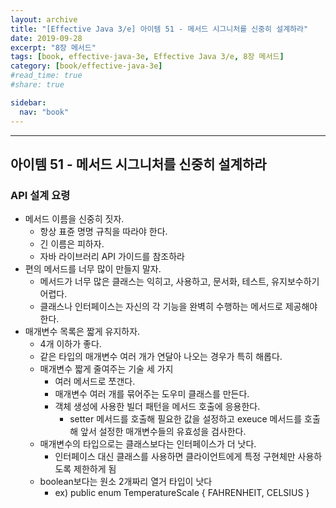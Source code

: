 ```yaml
---
layout: archive
title: "[Effective Java 3/e] 아이템 51 - 메서드 시그니처를 신중히 설계하라"
date: 2019-09-28
excerpt: "8장 메서드"
tags: [book, effective-java-3e, Effective Java 3/e, 8장 메서드]
category: [book/effective-java-3e]
#read_time: true
#share: true

sidebar:
  nav: "book"
---
```


* * *

## 아이템 51 - 메서드 시그니처를 신중히 설계하라

### API 설계 요령

* 메서드 이름을 신중히 짓자.
  * 항상 표쥰 명명 규칙을 따라야 한다.
  * 긴 이름은 피하자.
  * 자바 라이브러리 API 가이드를 참조하라
* 편의 메서드를 너무 많이 만들지 말자.
  * 메서드가 너무 많은 클래스는 익히고, 사용하고, 문서화, 테스트, 유지보수하기 어렵다.
  * 클래스나 인터페이스는 자신의 각 기능을 완벽히 수행하는 메서드로 제공해야 한다.
* 매개변수 목록은 짧게 유지하자.
  * 4개 이하가 좋다.
  * 같은 타입의 매개변수 여러 개가 연달아 나오는 경우가 특히 해롭다.
  * 매개변수 짧게 줄여주는 기술 세 가지
    * 여러 메서드로 쪼갠다.
    * 매개변수 여러 개를 묶어주는 도우미 클래스를 만든다.
    * 객체 생성에 사용한 빌더 패턴을 메서드 호출에 응용한다.
      * setter 메서드를 호출해 필요한 값을 설정하고 exeuce 메서드를 호출해 앞서 설정한 매개변수들의 유효성을 검사한다.
  * 매개변수의 타입으로는 클래스보다는 인터페이스가 더 낫다.
    * 인터페이스 대신 클래스를 사용하면 클라이언트에게 특정 구현체만 사용하도록 제한하게 됨
  * boolean보다는 원소 2개짜리 열거 타입이 낫다
    * ex) public enum TemperatureScale { FAHRENHEIT, CELSIUS }
